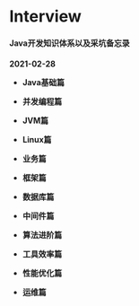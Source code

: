 # Interview
<H4>Java开发知识体系以及采坑备忘录<H4>

2021-02-28

- Java基础篇

- 并发编程篇

- JVM篇

- Linux篇

- 业务篇

- 框架篇

- 数据库篇

- 中间件篇

- 算法进阶篇

- 工具效率篇

- 性能优化篇

- 运维篇